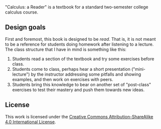 "Calculus: a Reader" is a textbook for a standard two-semester college calculus course.

## Design goals
First and foremost, this book is designed to be *read*.
That is, it is not meant to be a reference for students doing homework after listening to a lecture.
The class structure that I have in mind is something like this:

1. Students read a section of the textbook and try some exercises before class.
2. Students come to class, perhaps hear a short presentation ("mini-lecture") by the instructor addressing some pitfalls and showing examples, and then work on exercises with peers.
3. Students bring this knowledge to bear on another set of "post-class" exercises to test their mastery and push them towards new ideas.

## License
This work is licensed under the [Creative Commons Attribution-ShareAlike 4.0 International License](http://creativecommons.org/licenses/by-sa/4.0/).
